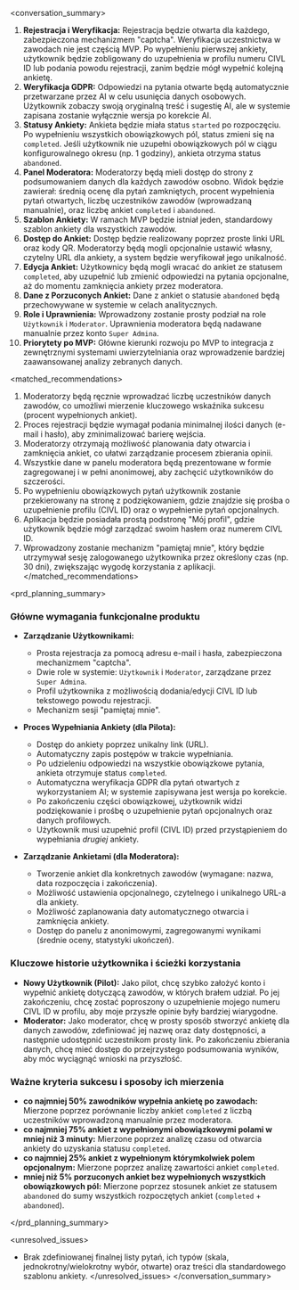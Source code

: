 <conversation_summary>
<decisions>
1.  **Rejestracja i Weryfikacja:** Rejestracja będzie otwarta dla każdego, zabezpieczona mechanizmem "captcha". Weryfikacja uczestnictwa w zawodach nie jest częścią MVP. Po wypełnieniu pierwszej ankiety, użytkownik będzie zobligowany do uzupełnienia w profilu numeru CIVL ID lub podania powodu rejestracji, zanim będzie mógł wypełnić kolejną ankietę.
2.  **Weryfikacja GDPR:** Odpowiedzi na pytania otwarte będą automatycznie przetwarzane przez AI w celu usunięcia danych osobowych. Użytkownik zobaczy swoją oryginalną treść i sugestię AI, ale w systemie zapisana zostanie wyłącznie wersja po korekcie AI.
3.  **Statusy Ankiety:** Ankieta będzie miała status `started` po rozpoczęciu. Po wypełnieniu wszystkich obowiązkowych pól, status zmieni się na `completed`. Jeśli użytkownik nie uzupełni obowiązkowych pól w ciągu konfigurowalnego okresu (np. 1 godziny), ankieta otrzyma status `abandoned`.
4.  **Panel Moderatora:** Moderatorzy będą mieli dostęp do strony z podsumowaniem danych dla każdych zawodów osobno. Widok będzie zawierał: średnią ocenę dla pytań zamkniętych, procent wypełnienia pytań otwartych, liczbę uczestników zawodów (wprowadzaną manualnie), oraz liczbę ankiet `completed` i `abandoned`.
5.  **Szablon Ankiety:** W ramach MVP będzie istniał jeden, standardowy szablon ankiety dla wszystkich zawodów.
6.  **Dostęp do Ankiet:** Dostęp będzie realizowany poprzez proste linki URL oraz kody QR. Moderatorzy będą mogli opcjonalnie ustawić własny, czytelny URL dla ankiety, a system będzie weryfikował jego unikalność.
7.  **Edycja Ankiet:** Użytkownicy będą mogli wracać do ankiet ze statusem `completed`, aby uzupełnić lub zmienić odpowiedzi na pytania opcjonalne, aż do momentu zamknięcia ankiety przez moderatora.
8.  **Dane z Porzuconych Ankiet:** Dane z ankiet o statusie `abandoned` będą przechowywane w systemie w celach analitycznych.
9.  **Role i Uprawnienia:** Wprowadzony zostanie prosty podział na role `Użytkownik` i `Moderator`. Uprawnienia moderatora będą nadawane manualnie przez konto `Super Admina`.
10. **Priorytety po MVP:** Główne kierunki rozwoju po MVP to integracja z zewnętrznymi systemami uwierzytelniania oraz wprowadzenie bardziej zaawansowanej analizy zebranych danych.
</decisions>

<matched_recommendations>
1.  Moderatorzy będą ręcznie wprowadzać liczbę uczestników danych zawodów, co umożliwi mierzenie kluczowego wskaźnika sukcesu (procent wypełnionych ankiet).
2.  Proces rejestracji będzie wymagał podania minimalnej ilości danych (e-mail i hasło), aby zminimalizować barierę wejścia.
3.  Moderatorzy otrzymają możliwość planowania daty otwarcia i zamknięcia ankiet, co ułatwi zarządzanie procesem zbierania opinii.
4.  Wszystkie dane w panelu moderatora będą prezentowane w formie zagregowanej i w pełni anonimowej, aby zachęcić użytkowników do szczerości.
5.  Po wypełnieniu obowiązkowych pytań użytkownik zostanie przekierowany na stronę z podziękowaniem, gdzie znajdzie się prośba o uzupełnienie profilu (CIVL ID) oraz o wypełnienie pytań opcjonalnych.
6.  Aplikacja będzie posiadała prostą podstronę "Mój profil", gdzie użytkownik będzie mógł zarządzać swoim hasłem oraz numerem CIVL ID.
7.  Wprowadzony zostanie mechanizm "pamiętaj mnie", który będzie utrzymywał sesję zalogowanego użytkownika przez określony czas (np. 30 dni), zwiększając wygodę korzystania z aplikacji.
</matched_recommendations>

<prd_planning_summary>
### Główne wymagania funkcjonalne produktu

*   **Zarządzanie Użytkownikami:**
    *   Prosta rejestracja za pomocą adresu e-mail i hasła, zabezpieczona mechanizmem "captcha".
    *   Dwie role w systemie: `Użytkownik` i `Moderator`, zarządzane przez `Super Admina`.
    *   Profil użytkownika z możliwością dodania/edycji CIVL ID lub tekstowego powodu rejestracji.
    *   Mechanizm sesji "pamiętaj mnie".

*   **Proces Wypełniania Ankiety (dla Pilota):**
    *   Dostęp do ankiety poprzez unikalny link (URL).
    *   Automatyczny zapis postępów w trakcie wypełniania.
    *   Po udzieleniu odpowiedzi na wszystkie obowiązkowe pytania, ankieta otrzymuje status `completed`.
    *   Automatyczna weryfikacja GDPR dla pytań otwartych z wykorzystaniem AI; w systemie zapisywana jest wersja po korekcie.
    *   Po zakończeniu części obowiązkowej, użytkownik widzi podziękowanie i prośbę o uzupełnienie pytań opcjonalnych oraz danych profilowych.
    *   Użytkownik musi uzupełnić profil (CIVL ID) przed przystąpieniem do wypełniania *drugiej* ankiety.

*   **Zarządzanie Ankietami (dla Moderatora):**
    *   Tworzenie ankiet dla konkretnych zawodów (wymagane: nazwa, data rozpoczęcia i zakończenia).
    *   Możliwość ustawienia opcjonalnego, czytelnego i unikalnego URL-a dla ankiety.
    *   Możliwość zaplanowania daty automatycznego otwarcia i zamknięcia ankiety.
    *   Dostęp do panelu z anonimowymi, zagregowanymi wynikami (średnie oceny, statystyki ukończeń).

### Kluczowe historie użytkownika i ścieżki korzystania

*   **Nowy Użytkownik (Pilot):** Jako pilot, chcę szybko założyć konto i wypełnić ankietę dotyczącą zawodów, w których brałem udział. Po jej zakończeniu, chcę zostać poproszony o uzupełnienie mojego numeru CIVL ID w profilu, aby moje przyszłe opinie były bardziej wiarygodne.
*   **Moderator:** Jako moderator, chcę w prosty sposób stworzyć ankietę dla danych zawodów, zdefiniować jej nazwę oraz daty dostępności, a następnie udostępnić uczestnikom prosty link. Po zakończeniu zbierania danych, chcę mieć dostęp do przejrzystego podsumowania wyników, aby móc wyciągnąć wnioski na przyszłość.

### Ważne kryteria sukcesu i sposoby ich mierzenia

*   **co najmniej 50% zawodników wypełnia ankietę po zawodach:** Mierzone poprzez porównanie liczby ankiet `completed` z liczbą uczestników wprowadzoną manualnie przez moderatora.
*   **co najmniej 75% ankiet z wypełnionymi obowiązkowymi polami w mniej niż 3 minuty:** Mierzone poprzez analizę czasu od otwarcia ankiety do uzyskania statusu `completed`.
*   **co najmniej 25% ankiet z wypełnionym którymkolwiek polem opcjonalnym:** Mierzone poprzez analizę zawartości ankiet `completed`.
*   **mniej niż 5% porzuconych ankiet bez wypełnionych wszystkich obowiązkowych pól:** Mierzone poprzez stosunek ankiet ze statusem `abandoned` do sumy wszystkich rozpoczętych ankiet (`completed` + `abandoned`).

</prd_planning_summary>

<unresolved_issues>
*   Brak zdefiniowanej finalnej listy pytań, ich typów (skala, jednokrotny/wielokrotny wybór, otwarte) oraz treści dla standardowego szablonu ankiety.
</unresolved_issues>
</conversation_summary>